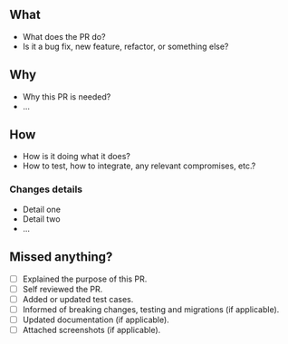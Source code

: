 ## What

- What does the PR do?
- Is it a bug fix, new feature, refactor, or something else?

## Why

- Why this PR is needed?
- ...

## How

- How is it doing what it does?
- How to test, how to integrate, any relevant compromises, etc.?

### Changes details

- Detail one
- Detail two
- ...

## Missed anything?

- [ ] Explained the purpose of this PR.
- [ ] Self reviewed the PR.
- [ ] Added or updated test cases.
- [ ] Informed of breaking changes, testing and migrations (if applicable).
- [ ] Updated documentation (if applicable).
- [ ] Attached screenshots (if applicable).

